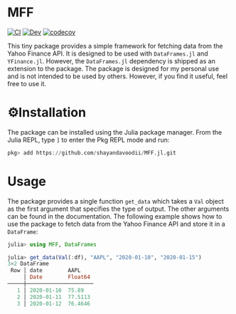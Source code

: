 # MFF

[![CI](https://github.com/shayandavoodii/MFF/actions/workflows/ci.yml/badge.svg)](https://github.com/shayandavoodii/MFF/actions/workflows/ci.yml)
[![Dev](https://img.shields.io/badge/docs-dev-blue.svg)](https://shayandavoodii.github.io/MFF)
[![codecov](https://codecov.io/gh/shayandavoodii/MFF/branch/master/graph/badge.svg?token=K6SUOSEU4Q)](https://codecov.io/gh/shayandavoodii/MFF)

This tiny package provides a simple framework for fetching data from the Yahoo Finance API. It is designed to be used with `DataFrames.jl` and `YFinance.jl`. However, the `DataFrames.jl` dependency is shipped as an extension to the package. The package is designed for my personal use and is not intended to be used by others. However, if you find it useful, feel free to use it.  

# ⚙️Installation
The package can be installed using the Julia package manager. From the Julia REPL, type `]` to enter the Pkg REPL mode and run:

```julia
pkg> add https://github.com/shayandavoodii/MFF.jl.git
```

# Usage
The package provides a single function `get_data` which takes a `Val` object as the first argument that specifies the type of output. The other arguments can be found in the documentation. The following example shows how to use the package to fetch data from the Yahoo Finance API and store it in a `DataFrame`:

```julia
julia> using MFF, DataFrames

julia> get_data(Val(:df), "AAPL", "2020-01-10", "2020-01-15")
3×2 DataFrame
 Row │ date        AAPL
     │ Date        Float64
─────┼─────────────────────
   1 │ 2020-01-10  75.89
   2 │ 2020-01-11  77.5113
   3 │ 2020-01-12  76.4646
```
